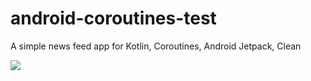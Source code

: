 # android-coroutines-test
A simple news feed app for Kotlin, Coroutines, Android Jetpack, Clean

<img src="images/news_feed.gif"/>
